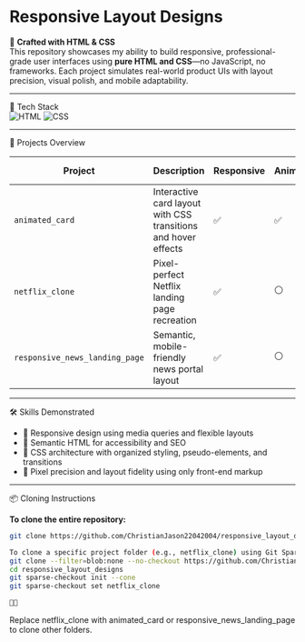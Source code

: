 Responsive Layout Designs
=========================

🎨 **Crafted with HTML & CSS**  
This repository showcases my ability to build responsive, professional-grade user interfaces using **pure HTML and CSS**—no JavaScript, no frameworks. Each project simulates real-world product UIs with layout precision, visual polish, and mobile adaptability.

---

🧰 Tech Stack  
![HTML](https://img.shields.io/badge/HTML5-%23E34F26.svg?style=flat&logo=html5&logoColor=white)
![CSS](https://img.shields.io/badge/CSS3-%231572B6.svg?style=flat&logo=css3&logoColor=white)

---

📁 Projects Overview

| Project                          | Description                                                                 | Responsive | Animation | Layout Fidelity |
|----------------------------------|-----------------------------------------------------------------------------|------------|-----------|-----------------|
| `animated_card`                  | Interactive card layout with CSS transitions and hover effects              | ✅         | ✅        | ⚪              |
| `netflix_clone`                  | Pixel-perfect Netflix landing page recreation                              | ✅         | ⚪        | ✅              |
| `responsive_news_landing_page`  | Semantic, mobile-friendly news portal layout                               | ✅         | ⚪        | ✅              |

---

🛠️ Skills Demonstrated

- 📱 Responsive design using media queries and flexible layouts  
- 🧠 Semantic HTML for accessibility and SEO  
- 🎨 CSS architecture with organized styling, pseudo-elements, and transitions  
- 🧩 Pixel precision and layout fidelity using only front-end markup  

---


📦 Cloning Instructions

**To clone the entire repository:**

```bash
git clone https://github.com/ChristianJason22042004/responsive_layout_designs.git

To clone a specific project folder (e.g., netflix_clone) using Git Sparse Checkout:
git clone --filter=blob:none --no-checkout https://github.com/ChristianJason22042004/responsive_layout_designs.git
cd responsive_layout_designs
git sparse-checkout init --cone
git sparse-checkout set netflix_clone


```

Replace netflix_clone with animated_card or responsive_news_landing_page to clone other folders.





